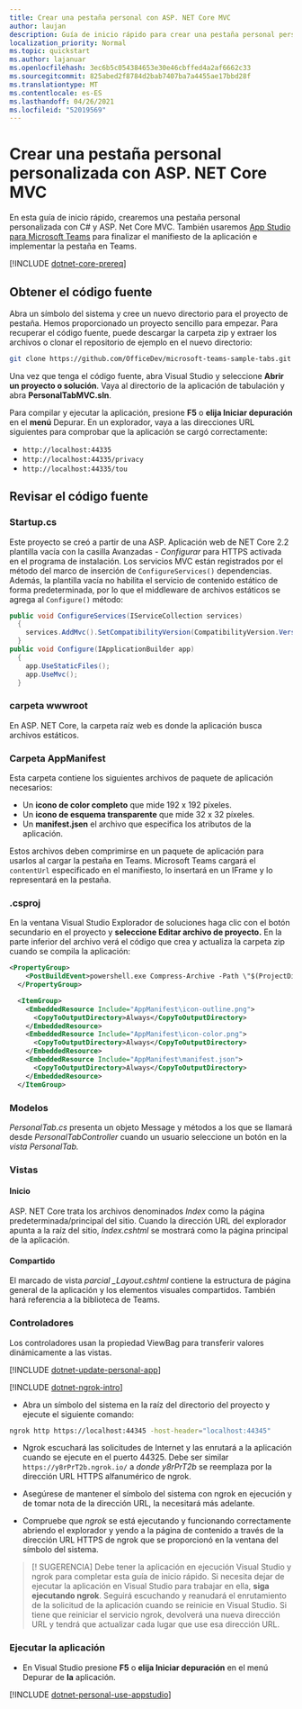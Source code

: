 ```yaml
---
title: Crear una pestaña personal con ASP. NET Core MVC
author: laujan
description: Guía de inicio rápido para crear una pestaña personal personalizada con ASP. NET Core MVC.
localization_priority: Normal
ms.topic: quickstart
ms.author: lajanuar
ms.openlocfilehash: 3ec6b5c054384653e30e46cbffed4a2af6662c33
ms.sourcegitcommit: 825abed2f8784d2bab7407ba7a4455ae17bbd28f
ms.translationtype: MT
ms.contentlocale: es-ES
ms.lasthandoff: 04/26/2021
ms.locfileid: "52019569"
---
```

# <a name="create-a-custom-personal-tab-with-asp-net-core-mvc"></a>Crear una pestaña personal personalizada con ASP. NET Core MVC

En esta guía de inicio rápido, crearemos una pestaña personal personalizada con C# y ASP. Net Core MVC. También usaremos [App Studio para Microsoft Teams](~/concepts/build-and-test/app-studio-overview.md) para finalizar el manifiesto de la aplicación e implementar la pestaña en Teams.

[!INCLUDE [dotnet-core-prereq](~/includes/tabs/dotnet-core-prereq.md)]

## <a name="get-the-source-code"></a>Obtener el código fuente

Abra un símbolo del sistema y cree un nuevo directorio para el proyecto de pestaña. Hemos proporcionado un proyecto sencillo para empezar. Para recuperar el código fuente, puede descargar la carpeta zip y extraer los archivos o clonar el repositorio de ejemplo en el nuevo directorio:

``` bash
git clone https://github.com/OfficeDev/microsoft-teams-sample-tabs.git
```

Una vez que tenga el código fuente, abra Visual Studio y seleccione **Abrir un proyecto o solución**. Vaya al directorio de la aplicación de tabulación y abra **PersonalTabMVC.sln**.

Para compilar y ejecutar la aplicación, presione **F5** o **elija Iniciar depuración** en el **menú** Depurar. En un explorador, vaya a las direcciones URL siguientes para comprobar que la aplicación se cargó correctamente:

* `http://localhost:44335`
* `http://localhost:44335/privacy`
* `http://localhost:44335/tou`

## <a name="review-the-source-code"></a>Revisar el código fuente

### <a name="startupcs"></a>Startup.cs

Este proyecto se creó a partir de una ASP. Aplicación web de NET Core 2.2 plantilla vacía con la casilla Avanzadas *- Configurar* para HTTPS activada en el programa de instalación. Los servicios MVC están registrados por el método del marco de inserción de `ConfigureServices()` dependencias. Además, la plantilla vacía no habilita el servicio de contenido estático de forma predeterminada, por lo que el middleware de archivos estáticos se agrega al `Configure()` método:

``` csharp
public void ConfigureServices(IServiceCollection services)
  {
    services.AddMvc().SetCompatibilityVersion(CompatibilityVersion.Version_2_2);
  }
public void Configure(IApplicationBuilder app)
  {
    app.UseStaticFiles();
    app.UseMvc();
  }
```

### <a name="wwwroot-folder"></a>carpeta wwwroot

En ASP. NET Core, la carpeta raíz web es donde la aplicación busca archivos estáticos.

### <a name="appmanifest-folder"></a>Carpeta AppManifest

Esta carpeta contiene los siguientes archivos de paquete de aplicación necesarios:

* Un **icono de color completo** que mide 192 x 192 píxeles.
* Un **icono de esquema transparente** que mide 32 x 32 píxeles.
* Un **manifest.jsen** el archivo que especifica los atributos de la aplicación.

Estos archivos deben comprimirse en un paquete de aplicación para usarlos al cargar la pestaña en Teams. Microsoft Teams cargará el `contentUrl` especificado en el manifiesto, lo insertará en un IFrame y lo representará en la pestaña.

### <a name="csproj"></a>.csproj

En la ventana Visual Studio Explorador de soluciones haga clic con el botón secundario en el proyecto y **seleccione Editar archivo de proyecto.** En la parte inferior del archivo verá el código que crea y actualiza la carpeta zip cuando se compila la aplicación:

``` xml
<PropertyGroup>
    <PostBuildEvent>powershell.exe Compress-Archive -Path \"$(ProjectDir)AppManifest\*\" -DestinationPath \"$(TargetDir)tab.zip\" -Force</PostBuildEvent>
  </PropertyGroup>

  <ItemGroup>
    <EmbeddedResource Include="AppManifest\icon-outline.png">
      <CopyToOutputDirectory>Always</CopyToOutputDirectory>
    </EmbeddedResource>
    <EmbeddedResource Include="AppManifest\icon-color.png">
      <CopyToOutputDirectory>Always</CopyToOutputDirectory>
    </EmbeddedResource>
    <EmbeddedResource Include="AppManifest\manifest.json">
      <CopyToOutputDirectory>Always</CopyToOutputDirectory>
    </EmbeddedResource>
  </ItemGroup>
```

### <a name="models"></a>Modelos

*PersonalTab.cs* presenta un objeto Message y métodos a los que se llamará desde *PersonalTabController* cuando un usuario seleccione un botón en la *vista PersonalTab.*

### <a name="views"></a>Vistas

#### <a name="home"></a>Inicio

ASP. NET Core trata los archivos denominados *Index* como la página predeterminada/principal del sitio. Cuando la dirección URL del explorador apunta a la raíz del sitio, *Index.cshtml* se mostrará como la página principal de la aplicación.

#### <a name="shared"></a>Compartido

El marcado de vista *parcial _Layout.cshtml* contiene la estructura de página general de la aplicación y los elementos visuales compartidos. También hará referencia a la biblioteca de Teams.

### <a name="controllers"></a>Controladores

Los controladores usan la propiedad ViewBag para transferir valores dinámicamente a las vistas.

[!INCLUDE [dotnet-update-personal-app](~/includes/tabs/dotnet-update-personal-app.md)]

[!INCLUDE [dotnet-ngrok-intro](~/includes/tabs/dotnet-ngrok-intro.md)]

* Abra un símbolo del sistema en la raíz del directorio del proyecto y ejecute el siguiente comando:

``` bash
ngrok http https://localhost:44345 -host-header="localhost:44345"
```

* Ngrok escuchará las solicitudes de Internet y las enrutará a la aplicación cuando se ejecute en el puerto 44325.  Debe ser similar `https://y8rPrT2b.ngrok.io/` a *donde y8rPrT2b* se reemplaza por la dirección URL HTTPS alfanumérico de ngrok.

* Asegúrese de mantener el símbolo del sistema con ngrok en ejecución y de tomar nota de la dirección URL, la necesitará más adelante.

* Compruebe que *ngrok* se está ejecutando y funcionando correctamente abriendo el explorador y yendo a la página de contenido a través de la dirección URL HTTPS de ngrok que se proporcionó en la ventana del símbolo del sistema.

> [! SUGERENCIA] Debe tener la aplicación en ejecución Visual Studio y ngrok para completar esta guía de inicio rápido. Si necesita dejar de ejecutar la aplicación en Visual Studio para trabajar en ella, **siga ejecutando ngrok**. Seguirá escuchando y reanudará el enrutamiento de la solicitud de la aplicación cuando se reinicie en Visual Studio. Si tiene que reiniciar el servicio ngrok, devolverá una nueva dirección URL y tendrá que actualizar cada lugar que use esa dirección URL.

### <a name="run-your-application"></a>Ejecutar la aplicación

* En Visual Studio presione **F5** o **elija Iniciar depuración** en el menú Depurar de **la** aplicación.

[!INCLUDE [dotnet-personal-use-appstudio](~/includes/tabs/dotnet-personal-use-appstudio.md)]
